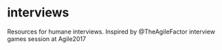# interviews
Resources for humane interviews. Inspired by @TheAgileFactor interview games session at Agile2017
